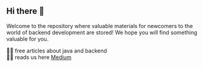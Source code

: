 ## Hi there 👋

Welcome to the repository where valuable materials for newcomers to the world of backend development are stored!
We hope you will find something valuable for you.

🙋‍♀️ free articles about java and backend  
👩‍💻 reads us here [Medium](https://lookingforere.medium.com)  
